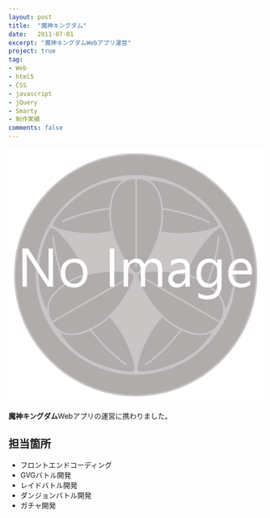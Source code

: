 ```yaml
---
layout: post
title:  "魔神キングダム"
date:   2011-07-01
excerpt: "魔神キングダムWebアプリ運営"
project: true
tag:
- Web
- html5
- CSS
- javascript
- jQuery
- Smarty
- 制作実績
comments: false
---
```


![魔神キングダム](../assets/img/noimage.png)
<!-- <div class="center">
    <a href="http://senkin.gree-pf.net/" class="btn">Link</a>
</div> -->

<b>魔神キングダム</b>Webアプリの運営に携わりました。

## 担当箇所
* フロントエンドコーディング
* GVGバトル開発
* レイドバトル開発
* ダンジョンバトル開発
* ガチャ開発
